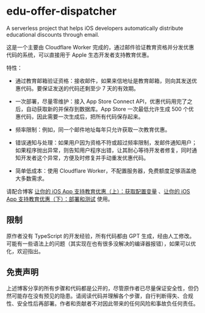 # edu-offer-dispatcher
A serverless project that helps iOS developers automatically distribute educational discounts through email.

这是一个主要由 Cloudflare Worker 完成的，通过邮件验证教育资格并分发优惠代码的系统，可以直接用于 Apple 生态开发者支持教育优惠。

特性：

- 通过教育邮箱验证资格：接收邮件，如果来信地址是教育邮箱，则向其发送优惠代码。要保证发送的代码还剩至少 7 天的有效期。

- 一次部署，尽量零维护：接入 App Store Connect API，优惠代码用完了之后，自动获取新的并保存到数据库。App Store 一次最低允许生成 500 个优惠代码，因此需要一次生成后，把所有代码保存起来。

- 频率限制：例如，同一个邮件地址每年只允许获取一次教育优惠。

- 错误通知与处理：如果用户因为资格不符或超过频率限制，发邮件通知用户；如果程序抛出异常，则告知用户程序出错，让其耐心等待开发者修复，同时通知开发者这个异常，方便及时修复并手动重发优惠代码。

- 简单低成本：使用 Cloudflare Worker，不配置服务器，免费额度足够涵盖绝大多数需求。

  

请配合博客 [让你的 iOS App 支持教育优惠（上）：获取配置变量](https://blog.hzao.top/2023/08/06/enabling-your-ios-app-to-support-educational-discounts-for-obtaining-configuration-variables-part-1) 、[让你的 iOS App 支持教育优惠（下）：部署和测试](https://blog.hzao.top/2023/08/06/enabling-your-ios-app-to-support-educational-discounts-for-obtaining-configuration-variables-part-2) 使用。

## 限制

原作者没有 TypeScript 的开发经验，所有代码都由 GPT 生成，经由人工修改。可能有一些语法上的问题（其实现在也有很多没解决的编译器报错），如果可以优化，欢迎指出。

## 免责声明

上述博客分享的所有步骤和代码都是公开的，尽管原作者已尽量保证安全性，但仍然可能存在没有预见的隐患。请阅读代码并理解各个步骤，自行判断得失、合规性、安全性后再部署。作者和贡献者不对因此带来的任何风险和事故负任何责任。
